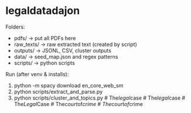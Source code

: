 # legaldatadajon

Folders:
- pdfs/        -> put all PDFs here
- raw_texts/   -> raw extracted text (created by script)
- outputs/     -> JSONL, CSV, cluster outputs
- data/        -> seed_map.json and regex patterns
- scripts/     -> python scripts

Run (after venv & installs):
1. python -m spacy download en_core_web_sm
2. python scripts/extract_and_parse.py
3. python scripts/cluster_and_topics.py
#   T h e _ l e g a l _ c a s e  
 #   T h e _ l e g a l _ c a s e  
 #   T h e _ L e g a l _ C a s e  
 #   T h e _ c o u r t _ o f _ c r i m e  
 #   T h e _ c o u r t _ o f _ c r i m e  
 